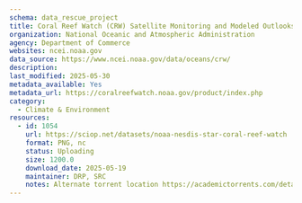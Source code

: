 ```yaml
---
schema: data_rescue_project 
title: Coral Reef Watch (CRW) Satellite Monitoring and Modeled Outlooks
organization: National Oceanic and Atmospheric Administration
agency: Department of Commerce
websites: ncei.noaa.gov
data_source: https://www.ncei.noaa.gov/data/oceans/crw/
description: 
last_modified: 2025-05-30
metadata_available: Yes
metadata_url: https://coralreefwatch.noaa.gov/product/index.php
category:
  - Climate & Environment 
resources:
  - id: 1054
    url: https://sciop.net/datasets/noaa-nesdis-star-coral-reef-watch
    format: PNG, nc
    status: Uploading
    size: 1200.0
    download_date: 2025-05-19
    maintainer: DRP, SRC
    notes: Alternate torrent location https://academictorrents.com/details/5afeac2b34c9514ac96ad2968ad8cb85a975f2e4
---
```

